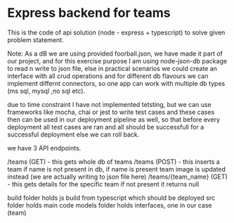 # Express backend for teams
This is the code of api solution (node - express + typescript) to solve given problem statement.

Note: As a dB we are using provided foorball.json, we have made it part of our project, and for this exercise purpose I am using node-json-db package to read n write to json file, else in practical scenarios we could create an interface with all crud operations and for different db flavours we can implement differnt connectors, so one app can work with multiple db types (ms sql, mysql ,no sql etc).

due to time constraint I have not implemented tetsting, but we can use frameworks like mocha, chai or jest to write test cases and these cases then can be used in our deployment pipeline as well, so that before every deployment all test cases are ran and all should be successfull for a successful deployment else we can roll back.

we have 3 API endpoints.

/teams (GET) - this gets whole db of teams
/teams (POST) - this inserts a team if name is not present in db, if name is present team image is updated instead (we are actually writing to json file here)
/teams/{team_name} (GET) - this gets details for the specific team if not present it returns null

build folder holds js build from typescript which should be deployed
src folder holds main code
models folder holds interfaces, one in our case (team)
